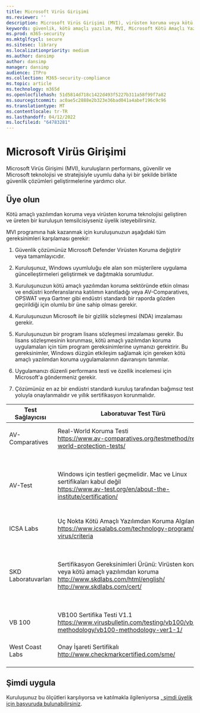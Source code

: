 ```yaml
---
title: Microsoft Virüs Girişimi
ms.reviewer: ''
description: Microsoft Virüs Girişimi (MVI), virüsten koruma veya kötü amaçlı yazılımdan koruma ürünlerinin Windows ile tümleştirilmesini sağlayan ve telemetri verilerini Microsoft ile paylaşan kuruluşlara yardımcı olur.
keywords: güvenlik, kötü amaçlı yazılım, MVI, Microsoft Kötü Amaçlı Yazılımdan Koruma Merkezi, MMPC, ittifaklar, WDSI
ms.prod: m365-security
ms.mktglfcycl: secure
ms.sitesec: library
ms.localizationpriority: medium
ms.author: dansimp
author: dansimp
manager: dansimp
audience: ITPro
ms.collection: M365-security-compliance
ms.topic: article
ms.technology: m365d
ms.openlocfilehash: 51d5814d718c1422d493f5227b311a58f99f7a82
ms.sourcegitcommit: ac0ae5c2888e2b323e36bad041a4abef196c9c96
ms.translationtype: MT
ms.contentlocale: tr-TR
ms.lasthandoff: 04/12/2022
ms.locfileid: "64783281"
---
```

# <a name="microsoft-virus-initiative"></a>Microsoft Virüs Girişimi

Microsoft Virüs Girişimi (MVI), kuruluşların performans, güvenilir ve Microsoft teknolojisi ve stratejisiyle uyumlu daha iyi bir şekilde birlikte güvenlik çözümleri geliştirmelerine yardımcı olur.

## <a name="become-a-member"></a>Üye olun

Kötü amaçlı yazılımdan koruma veya virüsten koruma teknolojisi geliştiren ve üreten bir kuruluşun temsilcisiyseniz üyelik isteyebilirsiniz. 

MVI programına hak kazanmak için kuruluşunuzun aşağıdaki tüm gereksinimleri karşılaması gerekir:

1. Güvenlik çözümünüz Microsoft Defender Virüsten Koruma değiştirir veya tamamlayıcıdır.

2. Kuruluşunuz, Windows uyumluluğu ele alan son müşterilere uygulama güncelleştirmeleri geliştirmek ve dağıtmakla sorumludur.

3. Kuruluşunuzun kötü amaçlı yazılımdan koruma sektöründe etkin olması ve endüstri konferanslarına katılımın kanıtladığı veya AV-Comparatives, OPSWAT veya Gartner gibi endüstri standardı bir raporda gözden geçirildiği için olumlu bir üne sahip olması gerekir.

4. Kuruluşunuzun Microsoft ile bir gizlilik sözleşmesi (NDA) imzalaması gerekir.

5. Kuruluşunuzun bir program lisans sözleşmesi imzalaması gerekir. Bu lisans sözleşmesinin korunması, kötü amaçlı yazılımdan koruma uygulamaları için tüm program gereksinimlerine uymanızı gerektirir. Bu gereksinimler, Windows düzgün etkileşim sağlamak için gereken kötü amaçlı yazılımdan koruma uygulamalarının davranışını tanımlar.

6. Uygulamanızı düzenli performans testi ve özellik incelemesi için Microsoft'a göndermeniz gerekir.

7. Çözümünüz en az bir endüstri standardı kuruluş tarafından bağımsız test yoluyla onaylanmalıdır ve yıllık sertifikasyon korunmalıdır.

|Test Sağlayıcısı|Laboratuvar Test Türü|Minimum Düzey / Puan|
|-------------|---------------|----------------------|
|AV-Comparatives|Real-World Koruma Testi </br> <https://www.av-comparatives.org/testmethod/real-world-protection-tests/>|AV Comparatives tarafından "Onaylandı" derecelendirmesi|
|AV-Test|Windows için testleri geçmelidir. Mac ve Linux sertifikaları kabul değil </br> <https://www.av-test.org/en/about-the-institute/certification/>|"AV-TEST Onaylı" (ev kullanıcıları için) veya "AV-TEST Onaylı" (kurumsal kullanıcılar için) elde edin|
|ICSA Labs|Uç Nokta Kötü Amaçlı Yazılımdan Koruma Algılama </br> <https://www.icsalabs.com/technology-program/anti-virus/criteria>|PASS/Sertifikalı|
|SKD Laboratuvarları|Sertifikasyon Gereksinimleri Ürünü: Virüsten koruma veya kötü amaçlı yazılımdan koruma </br> <http://www.skdlabs.com/html/english/> </br> <http://www.skdlabs.com/cert/>|SKD Labs Yıldız Denetimi Sertifikasyon Gereksinimleri geçiş >= %98,5 İsteğe Bağlı, Erişimde ve Toplam Algılama testleriyle|
|VB 100|VB100 Sertifika Testi V1.1 </br> <https://www.virusbulletin.com/testing/vb100/vb100-methodology/vb100-methodology-ver1-1/>|VB100 Sertifikası|
|West Coast Labs|Onay İşareti Sertifikalı </br> <http://www.checkmarkcertified.com/sme/>|Ürün Güvenliği Performansında "A" Derecelendirmesi|

## <a name="apply-now"></a>Şimdi uygula

Kuruluşunuz bu ölçütleri karşılıyorsa ve katılmakla ilgileniyorsa [, şimdi üyelik için başvuruda bulunabilirsiniz](https://forms.office.com/Pages/ResponsePage.aspx?id=v4j5cvGGr0GRqy180BHbRxusDUkejalGp0OAgRTWC7BUQVRYUEVMNlFZUjFaUDY2T1U1UDVVU1NKVi4u).
